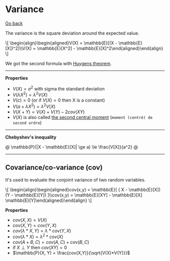 # Variance 

[Go back](..)

The variance is the square deviation around the
expected value.

<div>
\[
\begin{align}\begin{aligned}V(X) = \mathbb{E}[(X - \mathbb{E}[X])^2]\\V(X) = \mathbb{E}[X^2] - \mathbb{E}[X]^2\end{aligned}\end{align}
\]
</div>

We got the second formula with [Huygens theorem](https://fr.wikipedia.org/wiki/Th%C3%A9or%C3%A8me_de_K%C3%B6nig-Huygens).

<hr class="sl">

**Properties**

* $V(X) = \sigma^2$ with sigma the standard deviation
* $V(\lambda X^2) = \lambda^2 V(X)$
* $V(c) = 0$ <span class="tms">(or if $V(X)=0$ then X is a constant)</span>
* $V(a + \lambda X^2) = \lambda^2 V(X)$
* $V(X + Y) = V(X) + V(Y) - 2cov(XY)$
* $V(X)$ is also called [the second central moment](https://en.wikipedia.org/wiki/Moment_(mathematics)#Variance)
  (`moment (centré) de second ordre`)

<hr class="sr">

**Chebyshev's inequality**

@
\mathbb{P}(|X - \mathbb{E}[X]| \ge a) \le \frac{V[X]}{a^2}
@

<hr class="sl">

## Covariance/co-variance (cov)

It's used to evaluate the conjoint variance of two
random variables.

<div>
\[
\begin{align}\begin{aligned}cov(x,y) = \mathbb{E}[ ( X - \mathbb{E}[X]) (Y - \mathbb{E}[Y]) ]\\cov(x,y) = \mathbb{E}[XY] - \mathbb{E}[X] \mathbb{E}[Y]\end{aligned}\end{align}
\]
</div>

**Properties**

* $cov(X,X) = V(X)$
* $cov(X,Y) = cov(Y,X)$
* $cov(\lambda * X,Y) =  \lambda *cov(Y,X)$
* $cov(\lambda * X) =  \lambda^2 *cov(X)$
* $cov(A+B,C) = cov(A,C) + cov(B,C)$
* if $X \perp Y$ then $cov(XY) = 0$
* $\mathbb{P}(X, Y) = \frac{cov(X,Y)}{\sqrt{V(X)*V(Y)}}$